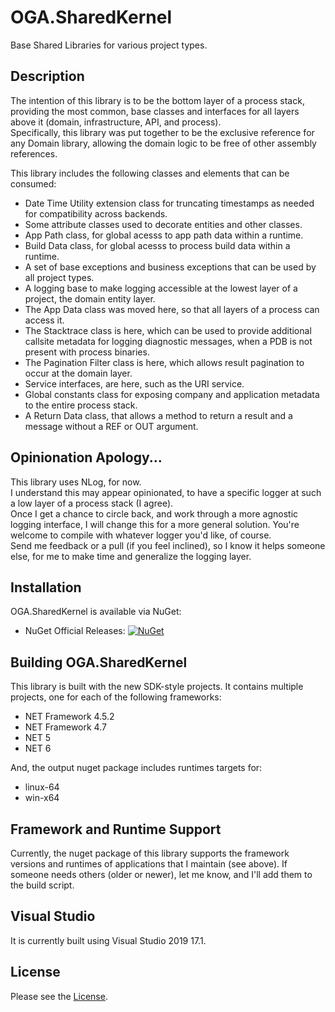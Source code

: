 # OGA.SharedKernel
Base Shared Libraries for various project types.

## Description
The intention of this library is to be the bottom layer of a process stack, providing the most common, base classes and interfaces for all layers above it (domain, infrastructure, API, and process).\
Specifically, this library was put together to be the exclusive reference for any Domain library, allowing the domain logic to be free of other assembly references.

This library includes the following classes and elements that can be consumed:
* Date Time Utility extension class for truncating timestamps as needed for compatibility across backends.
* Some attribute classes used to decorate entities and other classes.
* App Path class, for global acesss to app path data within a runtime.
* Build Data class, for global acesss to process build data within a runtime.
* A set of base exceptions and business exceptions that can be used by all project types.
* A logging base to make logging accessible at the lowest layer of a project, the domain entity layer.
* The App Data class was moved here, so that all layers of a process can access it.
* The Stacktrace class is here, which can be used to provide additional callsite metadata for logging diagnostic messages, when a PDB is not present with process binaries.
* The Pagination Filter class is here, which allows result pagination to occur at the domain layer.
* Service interfaces, are here, such as the URI service.
* Global constants class for exposing company and application metadata to the entire process stack.
* A Return Data class, that allows a method to return a result and a message without a REF or OUT argument.

## Opinionation Apology...
This library uses NLog, for now.\
I understand this may appear opinionated, to have a specific logger at such a low layer of a process stack (I agree).\
Once I get a chance to circle back, and work through a more agnostic logging interface, I will change this for a more general solution.
You're welcome to compile with whatever logger you'd like, of course.\
Send me feedback or a pull (if you feel inclined), so I know it helps someone else, for me to make time and generalize the logging layer.

## Installation
OGA.SharedKernel is available via NuGet:
* NuGet Official Releases: [![NuGet](https://img.shields.io/nuget/vpre/OGA.SharedKernel.svg?label=NuGet)](https://www.nuget.org/packages/OGA.SharedKernel)

## Building OGA.SharedKernel
This library is built with the new SDK-style projects.
It contains multiple projects, one for each of the following frameworks:
* NET Framework 4.5.2
* NET Framework 4.7
* NET 5
* NET 6

And, the output nuget package includes runtimes targets for:
* linux-64
* win-x64

## Framework and Runtime Support
Currently, the nuget package of this library supports the framework versions and runtimes of applications that I maintain (see above).
If someone needs others (older or newer), let me know, and I'll add them to the build script.

## Visual Studio
It is currently built using Visual Studio 2019 17.1.

## License
Please see the [License](LICENSE).
